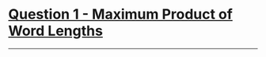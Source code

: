 
# [Question 1 - Maximum Product of Word Lengths](https://leetcode.com/problems/maximum-product-of-word-lengths/)
---
